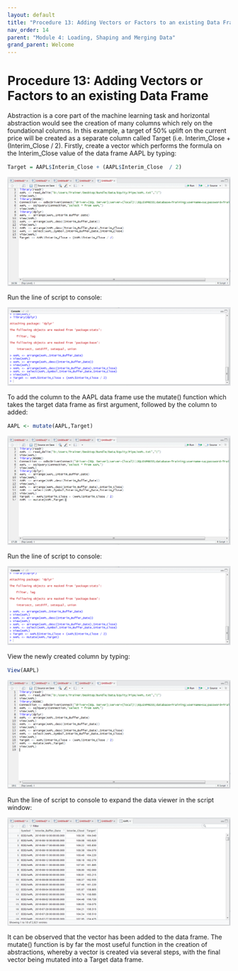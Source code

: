 ```yaml
---
layout: default
title: "Procedure 13: Adding Vectors or Factors to an existing Data Frame"
nav_order: 14
parent: "Module 4: Loading, Shaping and Merging Data"
grand_parent: Welcome
---
```


# Procedure 13: Adding Vectors or Factors to an existing Data Frame

Abstraction is a core part of the machine learning task and horizontal abstraction would see the creation of many columns which rely on the foundational columns.  In this example, a target of 50% uplift on the current price will be created as a separate column called Target (i.e. Interim_Close + (Interim_Close / 2).  Firstly, create a vector which performs the formula on the Interim_Close value of the data frame AAPL by typing:

``` r
Target = AAPL$Interim_Close + (AAPL$Interim_Close  / 2)
```

![img.png](img.png)

Run the line of script to console:

![img_1.png](img_1.png)

To add the column to the AAPL data frame use the mutate() function which takes the target data frame as first argument,  followed by the column to added:

``` r
AAPL <- mutate(AAPL,Target)
```

![img_2.png](img_2.png)

Run the line of script to console:

![img_3.png](img_3.png)

View the newly created column by typing:

``` r
View(AAPL)
```

![img_4.png](img_4.png)

Run the line of script to console to expand the data viewer in the script window:

![img_5.png](img_5.png)

It can be observed that the vector has been added to the data frame.  The mutate() function is by far the most useful function in the creation of abstractions, whereby a vector is created via several steps,  with the final vector being mutated into a Target data frame.